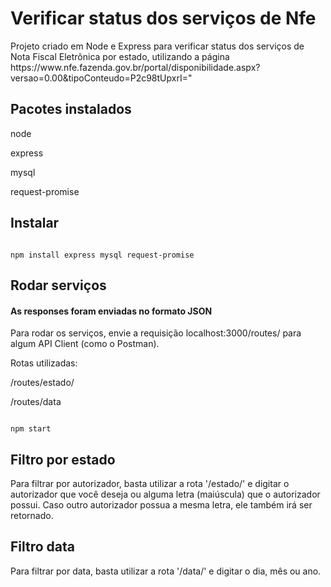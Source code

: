 <h1>Verificar status dos serviços de Nfe</h1>
Projeto criado em Node e Express para verificar status dos serviços de Nota Fiscal Eletrônica por estado, utilizando a página https://www.nfe.fazenda.gov.br/portal/disponibilidade.aspx?versao=0.00&tipoConteudo=P2c98tUpxrI="


## Pacotes instalados

<p>node</p>
<p>express</p>
<p>mysql</p>
<p>request-promise</p>

## Instalar

```

npm install express mysql request-promise

```

## Rodar serviços

<h4>As responses foram enviadas no formato JSON</h4>

Para rodar os serviços, envie a requisição localhost:3000/routes/ para algum API Client (como o Postman).


Rotas utilizadas:
<p>/routes/estado/</p>
<p>/routes/data</p>

```

npm start

```

## Filtro por estado

Para filtrar por autorizador, basta utilizar a rota '/estado/' e digitar o autorizador que você deseja ou alguma letra (maiúscula) que o autorizador possui. Caso outro autorizador possua a mesma letra, ele também irá ser retornado.

## Filtro data

Para filtrar por data, basta utilizar a rota '/data/' e digitar o dia, mês ou ano.
